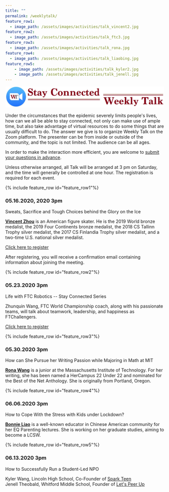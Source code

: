 ```yaml
---
title: ""
permalink: /weeklytalk/
feature_row1:
  - image_path: /assets/images/activities/talk_vincent2.jpg
feature_row2:
  - image_path: /assets/images/activities/talk_ftc3.jpg
feature_row3:
  - image_path: /assets/images/activities/talk_rona.jpg
feature_row4:
  - image_path: /assets/images/activities/talk_liaobing.jpg
feature_row5:
    - image_path: /assets/images/activities/talk_kyler2.jpg
    - image_path: /assets/images/activities/talk_jenell.jpg
---
```

<p><img src="/assets/images/activities/weeklytalk.jpg"></p>  

Under the circumstances that the epidemic severely limits people's lives, how can we all be able to stay connected, not only can make use of ample time, but also take advantage of virtual resources to do some things that are usually difficult to do. The answer we give is to organize Weekly Talk on the Zoom platform. The presenter can be from inside or outside of the community, and the topic is not limited. The audience can be all ages.

In order to make the interaction more efficient, you are welcome to [submit your questions in advance](https://docs.google.com/forms/d/e/1FAIpQLSfPfuYiRfTxqsVoEgDNwbDOHnLIXmmv6z4EgSsUWgFwjT7QkA/viewform?usp=sf_link).

Unless otherwise arranged, all Talk will be arranged at 3 pm on Saturday, and the time will generally be controlled at one hour. The registration is required for each event.

{% include feature_row id="feature_row1"%}
### 05.16.2020, 2020 3pm

Sweats, Sacrifice and Tough Choices behind the Glory on the Ice

**[Vincent Zhou](https://en.wikipedia.org/wiki/Vincent_Zhou)** is an American figure skater. He is the 2019 World bronze medalist, the 2019 Four Continents bronze medalist, the 2018 CS Tallinn Trophy silver medalist, the 2017 CS Finlandia Trophy silver medalist, and a two-time U.S. national silver medalist.

[Click here to register](https://us02web.zoom.us/meeting/register/tZEpd-urqDouGtBClQZ4l8UVplpG3M8yBtgP)

After registering, you will receive a confirmation email containing information about joining the meeting.

{% include feature_row id="feature_row2"%}
### 05.23.2020 3pm

Life with FTC Robotics -- Stay Connected Series

Zhunquin Wang, FTC World Championship coach, along with his passionate teams, will talk about teamwork, leadership, and happiness as FTChallengers.

[Click here to register](https://us02web.zoom.us/meeting/register/tZAvcemrqTojG9AyK5mPbrgxuv5gLXfJzU1g)

{% include feature_row id="feature_row3"%}
### 05.30.2020 3pm

How can She Pursue her Writing Passion while Majoring in Math at MIT

**[Rona Wang](https://www.linkedin.com/in/rona-wang-a06694147)** is a junior at the Massachusetts Institute of Technology. For her writing, she has been named a HerCampus 22 Under 22 and nominated for the Best of the Net Anthology. She is originally from Portland, Oregon.

{% include feature_row id="feature_row4"%}
### 06.06.2020 3pm

How to Cope With the Stress with Kids under Lockdown?

**[Bonnie Liao](https://www.linkedin.com/in/bonnieliao)** is a well-known educator in Chinese American community for her EQ Parenting lectures. She is working on her graduate studies, aiming to become a LCSW.

{% include feature_row id="feature_row5"%}
### 06.13.2020 3pm

How to Successfully Run a Student-Led NPO

Kyler Wang, Lincoln High School, Co-Founder of [Spark Teen](https://sparkteen.org/)  
Jenell Theobald, Whitford Middle School, Founder of [Let's Peer Up](https://www.letspeerup.org/)  
